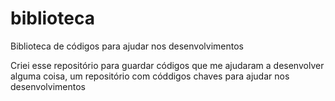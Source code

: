 # biblioteca
Biblioteca de códigos para ajudar nos desenvolvimentos

Criei esse repositório para guardar códigos que me ajudaram a desenvolver alguma coisa, um repositório com códdigos chaves para ajudar nos desenvolvimentos
